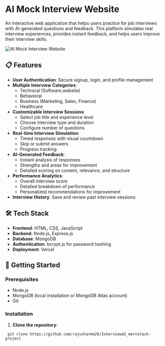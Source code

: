# AI Mock Interview Website

An interactive web application that helps users practice for job interviews with AI-generated questions and feedback. This platform simulates real interview experiences, provides instant feedback, and helps users improve their interview skills.

![AI Mock Interview Website](https://images.unsplash.com/photo-1573496359142-b8d87734a5a2?ixlib=rb-4.0.3&auto=format&fit=crop&w=600&q=80)

## 📋 Features

- **User Authentication**: Secure signup, login, and profile management
- **Multiple Interview Categories**: 
  - Technical (Software,website)
  - Behavioral
  - Business (Marketing, Sales, Finance)
  - Healthcare
- **Customizable Interview Sessions**:
  - Select job title and experience level
  - Choose interview type and duration
  - Configure number of questions
- **Real-time Interview Simulation**:
  - Timed responses with visual countdown
  - Skip or submit answers
  - Progress tracking
- **AI-Generated Feedback**:
  - Instant analysis of responses
  - Strengths and areas for improvement
  - Detailed scoring on content, relevance, and structure
- **Performance Analytics**:
  - Overall interview score
  - Detailed breakdown of performance
  - Personalized recommendations for improvement
- **Interview History**: Save and review past interview sessions

## 🛠️ Tech Stack

- **Frontend**: HTML, CSS, JavaScript
- **Backend**: Node.js, Express.js
- **Database**: MongoDB
- **Authentication**: bcrypt.js for password hashing
- **Deployment**: Vercel

## 🚀 Getting Started

### Prerequisites

- Node.js 
- MongoDB (local installation or MongoDB Atlas account)
- Git

### Installation

1. **Clone the repository**:
  ```
   git clone https://github.com/rajusharma28/InterviewAI_mernstack-project
   
 ```
